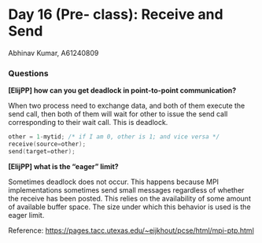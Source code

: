 # Day 16 (Pre- class): Receive and Send

Abhinav Kumar, A61240809

### Questions
**[ElijPP] how can you get deadlock in point-to-point communication?**

When two process need to exchange data, and both of them execute the send call, then both of them will wait for other to issue the send call corresponding to their wait call. This is deadlock.

```c
other = 1-mytid; /* if I am 0, other is 1; and vice versa */
receive(source=other);
send(target=other);
```
**[ElijPP] what is the “eager” limit?**

Sometimes deadlock does not occur. This happens because MPI implementations sometimes send small messages regardless of whether the receive has been posted. This relies on the availability of some amount of available buffer space. The size under which this behavior is used is the eager limit. 

Reference:
https://pages.tacc.utexas.edu/~eijkhout/pcse/html/mpi-ptp.html
